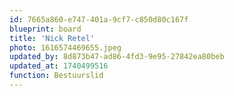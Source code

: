 ```yaml
---
id: 7665a860-e747-401a-9cf7-c850d80c167f
blueprint: board
title: 'Nick Retel'
photo: 1616574469655.jpeg
updated_by: 8d873b47-ad86-4fd3-9e95-27842ea80beb
updated_at: 1740499516
function: Bestuurslid
---
```

